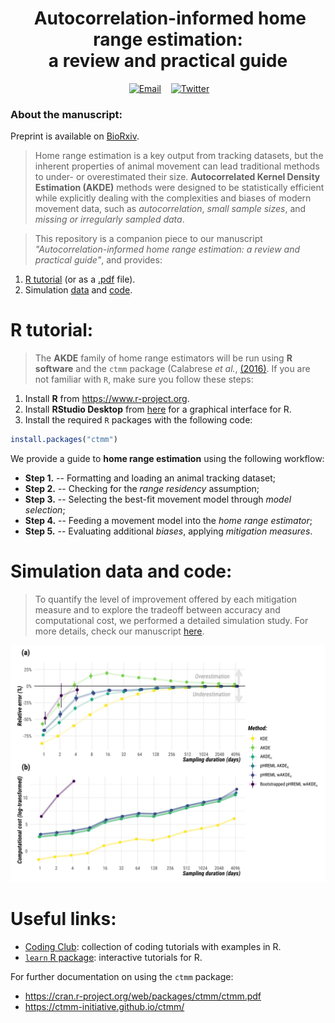 <h1 align="center">
  &nbsp;Autocorrelation-informed home range estimation:<br> a review and practical guide</h1>
<div align="center">

&nbsp;&nbsp;&nbsp;
<a href="mailto:i.simoes-silva@hzdr.de"><img border="0" alt="Email" src="https://assets.dryicons.com/uploads/icon/svg/8007/c804652c-fae4-43d7-b539-187d6a408254.svg" width="35" height="35"></a>&nbsp;&nbsp;&nbsp;
<a href="https://twitter.com/ecoisilva"><img border="0" alt="Twitter" src="https://assets.dryicons.com/uploads/icon/svg/8385/c23f7ffc-ca8d-4246-8978-ce9f6d5bcc99.svg" width="35" height="35"></a>&nbsp;&nbsp;&nbsp;

</div>

### About the manuscript:

Preprint is available on [BioRxiv](https://www.biorxiv.org/).

> Home range estimation is a key output from tracking datasets, but the inherent properties of animal movement can lead traditional methods to under- or overestimated their size. **Autocorrelated Kernel Density Estimation (AKDE)** methods were designed to be statistically efficient while explicitly dealing with the complexities and biases of modern movement data, such as *autocorrelation*, *small sample sizes*, and *missing or irregularly sampled data*.

> This repository is a companion piece to our manuscript *"Autocorrelation-informed home range estimation: a review and practical guide"*, and provides:
1. [R tutorial](code/AKDE_R-tutorial.html) (or as a [.pdf](files/SuppFile2_R-tutorial.pdf) file).
1. Simulation [data](data/data_sims.csv) and [code](code/AKDE_sims.R).

# R tutorial:

> The **AKDE** family of home range estimators will be run using **R software** and the `ctmm` package (Calabrese *et al.*, [(2016)](https://besjournals.onlinelibrary.wiley.com/doi/full/10.1111/2041-210X.12559). If you are not familiar with `R`, make sure you follow these steps:

1. Install **R** from <https://www.r-project.org>.
2. Install **RStudio Desktop** from [here](https://rstudio.com/products/rstudio/download/#download) for a graphical interface for R.
3. Install the required `R` packages with the following code:

```r
install.packages("ctmm")
```
We provide a guide to **home range estimation** using the following workflow:

-  **Step 1.** -- Formatting and loading an animal tracking dataset;
-  **Step 2.** -- Checking for the *range residency* assumption;
-  **Step 3.** -- Selecting the best-fit movement model through *model selection*;
-  **Step 4.** -- Feeding a movement model into the *home range estimator*;
-  **Step 5.** -- Evaluating additional *biases*, applying *mitigation measures*.

# Simulation data and code:

> To quantify the level of improvement offered by each mitigation measure and to explore the tradeoff between accuracy and computational cost, we performed a detailed simulation study. For more details, check our manuscript [here](https://www.biorxiv.org/).

![Methods comparison - error and computational cost](files/methods-comparison.png)


# Useful links:

- [Coding Club](https://ourcodingclub.github.io/tutorials.html): collection of coding tutorials with examples in R.
- [`learn` R package](https://rstudio.github.io/learnr/): interactive tutorials for R.

For further documentation on using the `ctmm` package:
- https://cran.r-project.org/web/packages/ctmm/ctmm.pdf
- https://ctmm-initiative.github.io/ctmm/
